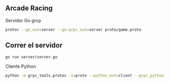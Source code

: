 ## Arcade Racing 

Servidor Go grcp

```bash
protoc --go_out=server --go-grpc_out=server proto/game.proto

```

## Correr el servidor 

```bash
go run server/server.go
```

Cliente Python

```bash
python -m grpc_tools.protoc -I=proto --python_out=client --grpc_python_out=client proto/game.proto

```